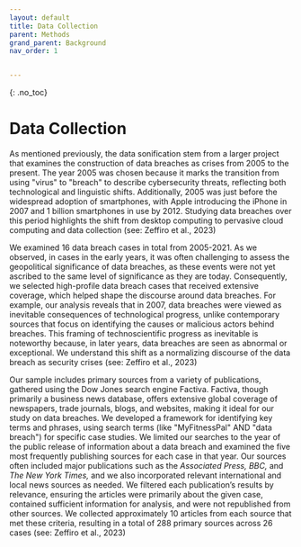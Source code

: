 ```yaml
---
layout: default
title: Data Collection
parent: Methods
grand_parent: Background
nav_order: 1


---
```


{: .no_toc}  

# Data Collection
As mentioned previously, the data sonification stem from a larger project that examines the construction of data breaches as crises from 2005 to the present. The year 2005 was chosen because it marks the transition from using "virus" to "breach" to describe cybersecurity threats, reflecting both technological and linguistic shifts. Additionally, 2005 was just before the widespread adoption of smartphones, with Apple introducing the iPhone in 2007 and 1 billion smartphones in use by 2012. Studying data breaches over this period highlights the shift from desktop computing to pervasive cloud computing and data collection (see: Zeffiro et al., 2023) 

We examined 16 data breach cases in total from 2005-2021. As we observed, in cases in the early years, it was often challenging to assess the geopolitical significance of data breaches, as these events were not yet ascribed to the same level of significance as they are today. Consequently, we selected high-profile data breach cases that received extensive coverage, which helped shape the discourse around data breaches. For example, our analysis reveals that in 2007, data breaches were viewed as inevitable consequences of technological progress, unlike contemporary sources that focus on identifying the causes or malicious actors behind breaches. This framing of technoscientific progress as inevitable is noteworthy because, in later years, data breaches are seen as abnormal or exceptional. We understand this shift as a normalizing discourse of the data breach as security crises (see: Zeffiro et al., 2023) 

Our sample includes primary sources from a variety of publications, gathered using the Dow Jones search engine Factiva. Factiva, though primarily a business news database, offers extensive global coverage of newspapers, trade journals, blogs, and websites, making it ideal for our study on data breaches. We developed a framework for identifying key terms and phrases, using search terms (like "MyFitnessPal" AND "data breach") for specific case studies. We limited our searches to the year of the public release of information about a data breach and examined the five most frequently publishing sources for each case in that year. Our sources often included major publications such as the <em> Associated Press, BBC, </em> and <em> The New York Times, </em> and we also incorporated relevant international and local news sources as needed. We filtered each publication’s results by relevance, ensuring the articles were primarily about the given case, contained sufficient information for analysis, and were not republished from other sources. We collected approximately 10 articles from each source that met these criteria, resulting in a total of 288 primary sources across 26 cases (see: Zeffiro et al., 2023) 
